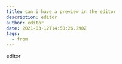 ```yaml
---
title: can i have a preview in the editor
description: editor
author: editor
date: 2021-03-12T14:58:26.290Z
tags:
  - from
---
```

editor